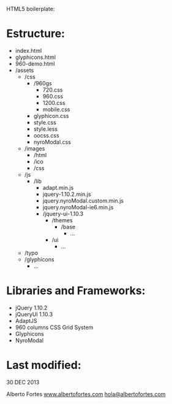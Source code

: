 HTML5 boilerplate:

Estructure:
===========

- index.html
- glyphicons.html
- 960-demo.html
- /assets
    - /css
        - /960gs
            - 720.css
            - 960.css
            - 1200.css
            - mobile.css
        - glyphicon.css
        - style.css
        - style.less
        - oocss.css
        - nyroModal.css
    - /images
        - /html
        - /ico
        - /css
    - /js
        - /lib
            - adapt.min.js
            - jquery-1.10.2.min.js
            - jquery.nyroModal.custom.min.js
            - jquery.nyroModal-ie6.min.js
            - /jquery-ui-1.10.3
                - /themes
                    - /base
                        - ...
                - /ui
                    - ...
    - /typo
    - /glyphicons
        - ...

Libraries and Frameworks:
=========================

- jQuery 1.10.2
- jQueryUI 1.10.3 
- AdaptJS
- 960 columns CSS Grid System
- Glyphicons
- NyroModal


Last modified:
==============
30 DEC 2013

Alberto Fortes
www.albertofortes.com
hola@albertofortes.com